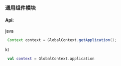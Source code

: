 ### 通用组件模块

#### Api:
java
```java
 Context context = GlobalContext.getApplication();
```
kt
```kotlin
 val context = GlobalContext.application
```